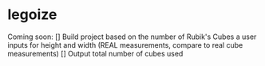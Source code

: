 # legoize

Coming soon: 
[] Build project based on the number of Rubik's Cubes a user inputs for height and width (REAL measurements, compare to real cube measurements) 
[] Output total number of cubes used
